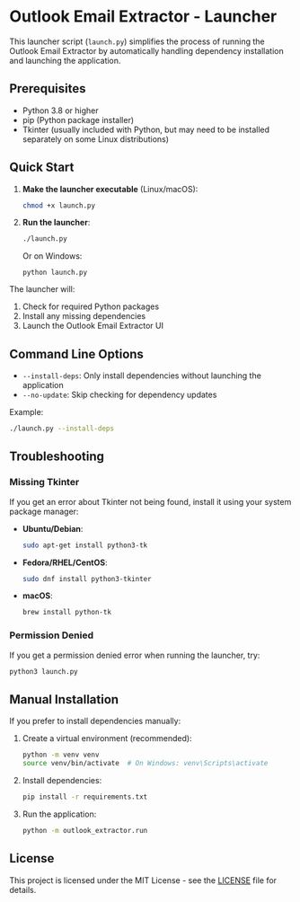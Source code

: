 # Outlook Email Extractor - Launcher

This launcher script (`launch.py`) simplifies the process of running the Outlook Email Extractor by automatically handling dependency installation and launching the application.

## Prerequisites

- Python 3.8 or higher
- pip (Python package installer)
- Tkinter (usually included with Python, but may need to be installed separately on some Linux distributions)

## Quick Start

1. **Make the launcher executable** (Linux/macOS):
   ```bash
   chmod +x launch.py
   ```

2. **Run the launcher**:
   ```bash
   ./launch.py
   ```
   
   Or on Windows:
   ```
   python launch.py
   ```

The launcher will:
1. Check for required Python packages
2. Install any missing dependencies
3. Launch the Outlook Email Extractor UI

## Command Line Options

- `--install-deps`: Only install dependencies without launching the application
- `--no-update`: Skip checking for dependency updates

Example:
```bash
./launch.py --install-deps
```

## Troubleshooting

### Missing Tkinter
If you get an error about Tkinter not being found, install it using your system package manager:

- **Ubuntu/Debian**:
  ```bash
  sudo apt-get install python3-tk
  ```

- **Fedora/RHEL/CentOS**:
  ```bash
  sudo dnf install python3-tkinter
  ```

- **macOS**:
  ```bash
  brew install python-tk
  ```

### Permission Denied
If you get a permission denied error when running the launcher, try:
```bash
python3 launch.py
```

## Manual Installation

If you prefer to install dependencies manually:

1. Create a virtual environment (recommended):
   ```bash
   python -m venv venv
   source venv/bin/activate  # On Windows: venv\Scripts\activate
   ```

2. Install dependencies:
   ```bash
   pip install -r requirements.txt
   ```

3. Run the application:
   ```bash
   python -m outlook_extractor.run
   ```

## License

This project is licensed under the MIT License - see the [LICENSE](LICENSE) file for details.
